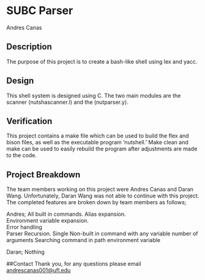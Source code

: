 # SUBC Parser
Andres Canas

## Description
The purpose of this project is to create a bash-like shell using lex and yacc.


## Design	
This shell system is designed using C. The two main modules are the scanner (nutshascanner.l) and the (nutparser.y).


## Verification
This project contains a make file which can be used to build the flex and bison files, as well as the executable program ‘nutshell.’ Make clean and make can be used to easily rebuild the program after adjustments are made to the code.


## Project Breakdown
The team members working on this project were Andres Canas and Daran Wang. Unfortunately, Daran Wang was not able to continue with this project. The completed features are broken down by team members as follows;  

Andres; 
All built in commands. 
Alias expansion.  
Environment variable expansion.  
Error handling     
Parser Recursion. 
Single Non-built in command with any variable number of arguments 
Searching command in path environment variable 

Daran;
Nothing 

##Contact
Thank you, for any questions please email andrescanas001@ufl.edu
